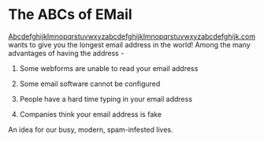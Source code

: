 # The ABCs of EMail

[Abcdefghijklmnopqrstuvwxyzabcdefghijklmnopqrstuvwxyzabcdefghijk.com](http://abcdefghijklmnopqrstuvwxyzabcdefghijklmnopqrstuvwxyzabcdefghijk.com) wants to give you the longest email address in the world! Among the many advantages of having the address -

1. Some webforms are unable to read your email address

2. Some email software cannot be configured

3. People have a hard time typing in your email address

4. Companies think your email address is fake

An idea for our busy, modern, spam-infested lives.
